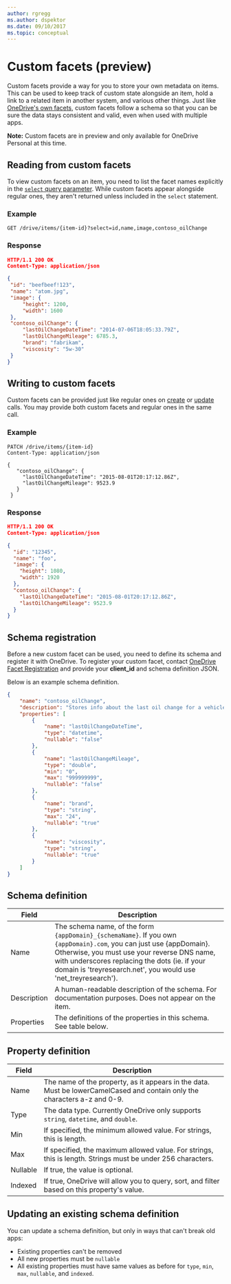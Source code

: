 ```yaml
---
author: rgregg
ms.author: dspektor
ms.date: 09/10/2017
ms.topic: conceptual
---
```

# Custom facets (preview)

Custom facets provide a way for you to store your own metadata on items.
This can be used to keep track of custom state alongside an item, hold a link
to a related item in another system, and various other things. Just like
[OneDrive's own facets](../resources/index.md#facets), custom facets follow a schema
so that you can be sure the data stays consistent and valid, even when used
with multiple apps.

**Note:** Custom facets are in preview and only available for
OneDrive Personal at this time.

## Reading from custom facets

To view custom facets on an item, you need to list the facet names explicitly
in the [`select` query parameter](../concepts/optional-query-parameters.md).
While custom facets appear alongside regular ones, they aren't returned unless
included in the `select` statement.

### Example

```http
GET /drive/items/{item-id}?select=id,name,image,contoso_oilChange
```

### Response

```json
HTTP/1.1 200 OK
Content-Type: application/json

{
 "id": "beefbeef!123",
 "name": "atom.jpg",
 "image": {
     "height": 1200,
     "width": 1600
 },
 "contoso_oilChange": {
     "lastOilChangeDateTime": "2014-07-06T18:05:33.79Z",
     "lastOilChangeMileage": 6785.3,
     "brand": "fabrikam",
     "viscosity": "5w-30"
 }
}
```

## Writing to custom facets

Custom facets can be provided just like regular ones on
[create](../api/driveitem_post_children.md) or [update](../api/driveitem_update.md) calls.
You may provide both custom facets and regular ones in the same call.

### Example

```http
PATCH /drive/items/{item-id}
Content-Type: application/json

{
   "contoso_oilChange": {
     "lastOilChangeDateTime": "2015-08-01T20:17:12.86Z",
     "lastOilChangeMileage": 9523.9
   }
 }
```

### Response

```json
HTTP/1.1 200 OK
Content-Type: application/json

{
  "id": "12345",
  "name": "foo",
  "image": {
    "height": 1080,
    "width": 1920
  },
  "contoso_oilChange": {
    "lastOilChangeDateTime": "2015-08-01T20:17:12.86Z",
    "lastOilChangeMileage": 9523.9
  }
}
```

## Schema registration

Before a new custom facet can be used, you need to define its schema and
register it with OneDrive. To register your custom facet, contact
[OneDrive Facet Registration](mailto:odwhr@microsoft.com?subject=CustomFacet%20registration&body=client_id%)
and provide your **client_id** and schema definition JSON.

Below is an example schema definition.

```json
{
    "name": "contoso_oilChange",
    "description": "Stores info about the last oil change for a vehicle",
    "properties": [
        {
            "name": "lastOilChangeDateTime",
            "type": "datetime",
            "nullable": "false"
        },
        {
            "name": "lastOilChangeMileage",
            "type": "double",
            "min": "0",
            "max": "999999999",
            "nullable": "false"
        },
        {
            "name": "brand",
            "type": "string",
            "max": "24",
            "nullable": "true"
        },
        {
            "name": "viscosity",
            "type": "string",
            "nullable": "true"
        }
    ]
}
```

## Schema definition

Field                   |Description
------------------------|-----------
Name                    | The schema name, of the form `{appDomain}_{schemaName}`. If you own `{appDomain}.com`, you can just use {appDomain}. Otherwise, you must use your reverse DNS name, with underscores replacing the dots (ie. if your domain is 'treyresearch.net', you would use 'net_treyresearch').
Description             | A human-readable description of the schema. For documentation purposes. Does not appear on the item.
Properties              | The definitions of the properties in this schema. See table below.

## Property definition

Field      | Description
-----------|-------------
Name       | The name of the property, as it appears in the data. Must be lowerCamelCased and contain only the characters a-z and 0-9.
Type       | The data type. Currently OneDrive only supports `string`, `datetime`, and `double`.
Min        | If specified, the minimum allowed value. For strings, this is length.
Max        | If specified, the maximum allowed value. For strings, this is length. Strings must be under 256 characters.
Nullable   | If true, the value is optional.
Indexed    | If true, OneDrive will allow you to query, sort, and filter based on this property's value.

## Updating an existing schema definition
You can update a schema definition, but only in ways that can't break old apps:

- Existing properties can't be removed
- All new properties must be `nullable`
- All existing properties must have same values as before for `type`, `min`, `max`, `nullable`, and `indexed`.

<!-- {
  "type": "#page.annotation",
  "description": "Use custom facets to store your own metadata on items.",
  "keywords": "metadata,custom,schema,extension,extensibility,facet,facets,onedrive",
  "section": "documentation",
  "tocPath": "Concepts/Custom metadata"
} -->
